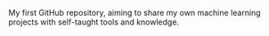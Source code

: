 My first GitHub repository, aiming to share my own machine learning projects with self-taught tools and knowledge.
